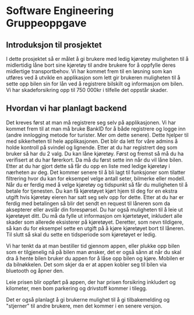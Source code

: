 # Software Engineering Gruppeoppgave

## Introduksjon til prosjektet
I dette prosjektet så er målet å gi brukere med ledig kjøretøy muligheten til å midlertidig låne bort sine kjøretøy til andre brukere for å oppfylle deres midlertige transportbehov. Vi har kommet frem til en løsning som kan utføres ved å utvikle en applikasjon som lett gir brukeren muligheten til å sette opp bilen sin for lån ved å registrere bilskilt og informasjon om bilen. Vi har skadeforsikring opp til 750 000kr i tilfelle det oppstår skader.

## Hvordan vi har planlagt backend
Det kreves først at man må registrere seg selv på applikasjonen. Vi har kommet frem til at man må bruke BankID for å både registrere og logge inn (andre innlogging metode for turister. Mer om dette senere). Dette hjelper til med sikkerheten til hele applikasjonen. Det blir da lett for våre admins å holde kontroll på svindel og lignende. Etter at du har registrert deg som bruker så har du 2 valg. Du kan låne kjøretøy. Først og fremst så må du ha verifisert at du har førerkort. Da må du først sette inn når du vil låne bilen. Etter at du har gjort dette så får du opp en liste med ledige kjøretøy i nærheten av deg. Det kommer senere til å bli lagt til funksjoner som tilatter filtrering hvor du kan for eksempel velge antall seter, bilmerke eller modell. Når du er ferdig med å velge kjøretøy og tidspunkt så får du muligheten til å betale for tjenesten. Du kan få kjøretøyet kjørt hjem til deg for en ekstra utgift hvis kjøretøy eieren har satt seg selv opp for dette. Etter at du har er ferdig med betalingen så blir det sendt en request til låneren som da aksepterer eller avslår din forespørsel. Du har også muligheten til å leie ut kjøretøyet ditt. Du må da fylle ut informasjon om kjørtetøyet, inkludert alle skader som allerede eksisterer på kjøretøyet. Deretter, som nevn tildigere, så kan du for eksempel sette en utgift på å kjøre kjøretøyet bort til låneren. Til slutt så skal du sette en tidsperiode som kjøretøyet er ledig.

Vi har tenkt da at man bestiller tid gjennom appen, eller plukke opp bilen som er tilgjenelig nå på bilen man ønsker, det er også sånn at når du skal dra å hente bilen bruker du appen for å låse opp bilen og kjøre. Mobilen er da bilnøkkelen. Det som skjer da er at appen kobler seg til bilen via bluetooth og åpner den. 

Leie prisen blir oppført på appen, der har prisen forsikring inkludert og kilometer, men bom parkering og drivstoff kommer i tilegg.

Det er også planlagt å gi brukerne mulighet til å gi tilbakemelding og "stjerner" til andre brukere, men det kommer i en senere versjon. 
